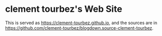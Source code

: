 # clement tourbez's Web Site

This is served as https://clement-tourbez.github.io, and the sources are in https://github.com/clement-tourbez/blogdown.source-clement-tourbez.
